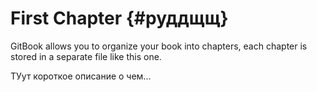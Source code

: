 # First Chapter {#руддщщ}

GitBook allows you to organize your book into chapters, each chapter is stored in a separate file like this one.

ТУут короткое описание о чем...

